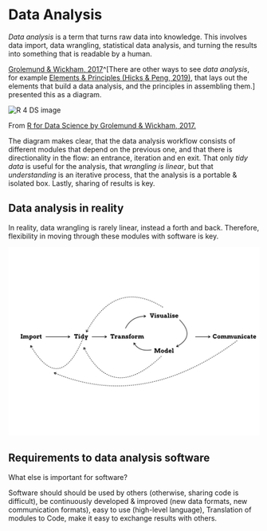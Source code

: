 # Data Analysis

_Data analysis_ is a term that turns raw data into knowledge. This involves data import, data wrangling, statistical data analysis, and turning the results into something that is readable by a human. 

[Grolemund & Wickham, 2017](https://r4ds.had.co.nz/workflow-basics.html)^[There are other ways to see _data analysis_, for example [Elements & Principles (Hicks & Peng, 2019)](https://arxiv.org/abs/1903.07639), that lays out the elements that build a data analysis, and the principles in assembling them.] presented this as a diagram. 

<div class="figure">
<img src="https://d33wubrfki0l68.cloudfront.net/571b056757d68e6df81a3e3853f54d3c76ad6efc/32d37/diagrams/data-science.png" width="669" alt="R 4 DS image" />
<p class="caption">From <a href="https://r4ds.had.co.nz/introduction.html">R for Data Science by Grolemund & Wickham, 2017.</a></p>
</div>

The diagram makes clear, that the data analysis workflow consists of different modules that depend on the previous one, and that there is directionality in the flow: an entrance, iteration and en exit. That only _tidy data_ is useful for the analysis, that _wrangling is linear_, but that _understanding_ is an iterative process, that the analysis is a portable & isolated box. Lastly, sharing of results is key. 

## Data analysis in reality

In reality, data wrangling is rarely linear, instead a forth and back. Therefore, flexibility in moving through these modules with software is key. 

<div class="figure">
<img src="img/dailyworkflow/dailyworkflow.002.jpeg" width="669" alt="R 4 DS image" />
</div>

## Requirements to data analysis software

What else is important for software? 

Software should should be used by others (otherwise, sharing code is difficult), be continuously developed & improved (new data formats, new communication formats), easy to use (high-level language),  Translation of modules to Code, make it easy to exchange results with others.


